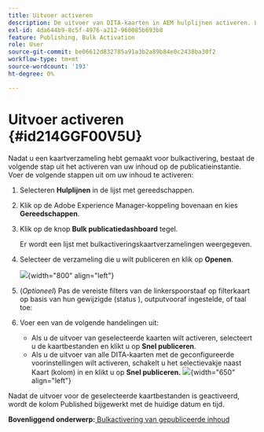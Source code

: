 ```yaml
---
title: Uitvoer activeren
description: De uitvoer van DITA-kaarten in AEM hulplijnen activeren. Leer hoe u uw inhoud activeert op het publicatieexemplaar.
exl-id: 4da644b9-8c5f-4976-a212-960085b693b8
feature: Publishing, Bulk Activation
role: User
source-git-commit: be06612d832785a91a3b2a89b84e0c2438ba30f2
workflow-type: tm+mt
source-wordcount: '193'
ht-degree: 0%

---
```


# Uitvoer activeren {#id214GGF00V5U}

Nadat u een kaartverzameling hebt gemaakt voor bulkactivering, bestaat de volgende stap uit het activeren van uw inhoud op de publicatieinstantie. Voer de volgende stappen uit om uw inhoud te activeren:

1. Selecteren **Hulplijnen** in de lijst met gereedschappen.

1. Klik op de Adobe Experience Manager-koppeling bovenaan en kies **Gereedschappen**.

1. Klik op de knop **Bulk publicatiedashboard** tegel.

   Er wordt een lijst met bulkactiveringskaartverzamelingen weergegeven.

1. Selecteer de verzameling die u wilt publiceren en klik op **Openen**.

   ![](images/bulk-activation-collection-open.png){width="800" align="left"}

1. \(*Optioneel*\) Pas de vereiste filters van de linkerspoorstaaf op filterkaart op basis van hun gewijzigde \(status \), outputvooraf ingestelde, of taal toe:
1. Voer een van de volgende handelingen uit:

   - Als u de uitvoer van geselecteerde kaarten wilt activeren, selecteert u de kaartbestanden en klikt u op **Snel publiceren**.
   - Als u de uitvoer van alle DITA-kaarten met de geconfigureerde voorinstellingen wilt activeren, schakelt u het selectievakje naast Kaart \(kolom\) in en klikt u op **Snel publiceren.**
     ![](images/bulk-activation-collection-quick-publish.png){width="650" align="left"}


Nadat de uitvoer voor de geselecteerde kaartbestanden is geactiveerd, wordt de kolom Published bijgewerkt met de huidige datum en tijd.

**Bovenliggend onderwerp:**[ Bulkactivering van gepubliceerde inhoud](conf-bulk-activation.md)
